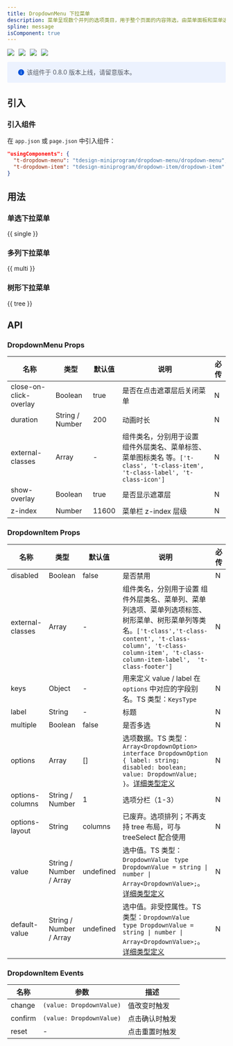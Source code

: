 ```yaml
---
title: DropdownMenu 下拉菜单
description: 菜单呈现数个并列的选项类目，用于整个页面的内容筛选，由菜单面板和菜单选项组成。
spline: message
isComponent: true
---
```


<span class="coverages-badge" style="margin-right: 10px"><img src="https://img.shields.io/badge/coverages%3A%20lines-95%25-blue" /></span><span class="coverages-badge" style="margin-right: 10px"><img src="https://img.shields.io/badge/coverages%3A%20functions-100%25-blue" /></span><span class="coverages-badge" style="margin-right: 10px"><img src="https://img.shields.io/badge/coverages%3A%20statements-94%25-blue" /></span><span class="coverages-badge" style="margin-right: 10px"><img src="https://img.shields.io/badge/coverages%3A%20branches-83%25-blue" /></span>

<div style="background: #ecf2fe; display: flex; align-items: center; line-height: 20px; padding: 14px 24px; border-radius: 3px; color: #555a65">
  <svg fill="none" viewBox="0 0 16 16" width="16px" height="16px" style="margin-right: 5px">
    <path fill="#0052d9" d="M8 15A7 7 0 108 1a7 7 0 000 14zM7.4 4h1.2v1.2H7.4V4zm.1 2.5h1V12h-1V6.5z" fillOpacity="0.9"></path>
  </svg>
  该组件于 0.8.0 版本上线，请留意版本。
</div>

## 引入

### 引入组件

在 `app.json` 或 `page.json` 中引入组件：

```json
"usingComponents": {
  "t-dropdown-menu": "tdesign-miniprogram/dropdown-menu/dropdown-menu",
  "t-dropdown-item": "tdesign-miniprogram/dropdown-item/dropdown-item"
}
```

## 用法

### 单选下拉菜单

{{ single }}

### 多列下拉菜单

{{ multi }}

### 树形下拉菜单

{{ tree }}

## API
### DropdownMenu Props

名称 | 类型 | 默认值 | 说明 | 必传
-- | -- | -- | -- | --
close-on-click-overlay | Boolean | true | 是否在点击遮罩层后关闭菜单 | N
duration | String / Number | 200 | 动画时长 | N
external-classes | Array | - | 组件类名，分别用于设置 组件外层类名、菜单标签、菜单图标类名 等。`['t-class', 't-class-item', 't-class-label', 't-class-icon']` | N
show-overlay | Boolean | true | 是否显示遮罩层 | N
z-index | Number | 11600 | 菜单栏 z-index 层级 | N

### DropdownItem Props

名称 | 类型 | 默认值 | 说明 | 必传
-- | -- | -- | -- | --
disabled | Boolean | false | 是否禁用 | N
external-classes | Array | - | 组件类名，分别用于设置 组件外层类名、菜单列、菜单列选项、菜单列选项标签、树形菜单、树形菜单列等类名。`['t-class','t-class-content', 't-class-column', 't-class-column-item', 't-class-column-item-label',  't-class-footer']` | N
keys | Object | - | 用来定义 value / label 在 `options` 中对应的字段别名。TS 类型：`KeysType` | N
label | String | - | 标题 | N
multiple | Boolean | false | 是否多选 | N
options | Array | [] | 选项数据。TS 类型：`Array<DropdownOption>` `interface DropdownOption { label: string; disabled: boolean; value: DropdownValue; }`。[详细类型定义](https://github.com/Tencent/tdesign-miniprogram/tree/develop/src/dropdown-item/type.ts) | N
options-columns | String / Number | 1 | 选项分栏（1-3） | N
options-layout | String | columns | 已废弃。选项排列；不再支持 tree 布局，可与 treeSelect 配合使用 | N
value | String / Number / Array | undefined | 选中值。TS 类型：`DropdownValue ` `type DropdownValue = string \| number \| Array<DropdownValue>;`。[详细类型定义](https://github.com/Tencent/tdesign-miniprogram/tree/develop/src/dropdown-item/type.ts) | N
default-value | String / Number / Array | undefined | 选中值。非受控属性。TS 类型：`DropdownValue ` `type DropdownValue = string \| number \| Array<DropdownValue>;`。[详细类型定义](https://github.com/Tencent/tdesign-miniprogram/tree/develop/src/dropdown-item/type.ts) | N

### DropdownItem Events

名称 | 参数 | 描述
-- | -- | --
change | `(value: DropdownValue)` | 值改变时触发
confirm | `(value: DropdownValue)` | 点击确认时触发
reset | - | 点击重置时触发